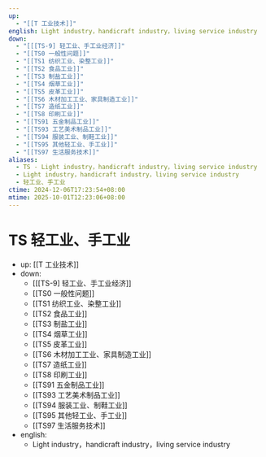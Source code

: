 ```yaml
---
up:
  - "[[T 工业技术]]"
english: Light industry，handicraft industry，living service industry
down:
  - "[[[TS-9] 轻工业、手工业经济]]"
  - "[[TS0 一般性问题]]"
  - "[[TS1 纺织工业、染整工业]]"
  - "[[TS2 食品工业]]"
  - "[[TS3 制盐工业]]"
  - "[[TS4 烟草工业]]"
  - "[[TS5 皮革工业]]"
  - "[[TS6 木材加工工业、家具制造工业]]"
  - "[[TS7 造纸工业]]"
  - "[[TS8 印刷工业]]"
  - "[[TS91 五金制品工业]]"
  - "[[TS93 工艺美术制品工业]]"
  - "[[TS94 服装工业、制鞋工业]]"
  - "[[TS95 其他轻工业、手工业]]"
  - "[[TS97 生活服务技术]]"
aliases:
  - TS - Light industry，handicraft industry，living service industry
  - Light industry，handicraft industry，living service industry
  - 轻工业、手工业
ctime: 2024-12-06T17:23:54+08:00
mtime: 2025-10-01T12:23:06+08:00
---
```


# TS 轻工业、手工业

- up: [[T 工业技术]]
- down:
	- [[[TS-9] 轻工业、手工业经济]]
	- [[TS0 一般性问题]]
	- [[TS1 纺织工业、染整工业]]
	- [[TS2 食品工业]]
	- [[TS3 制盐工业]]
	- [[TS4 烟草工业]]
	- [[TS5 皮革工业]]
	- [[TS6 木材加工工业、家具制造工业]]
	- [[TS7 造纸工业]]
	- [[TS8 印刷工业]]
	- [[TS91 五金制品工业]]
	- [[TS93 工艺美术制品工业]]
	- [[TS94 服装工业、制鞋工业]]
	- [[TS95 其他轻工业、手工业]]
	- [[TS97 生活服务技术]]
- english:
	- Light industry，handicraft industry，living service industry
